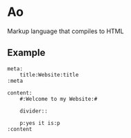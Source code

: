 # Ao
Markup language that compiles to HTML

## Example
```ao
meta:
	title:Website:title
:meta

content:
	#:Welcome to my Website:#
	
	divider::
	
	p:yes it is:p
:content
```
